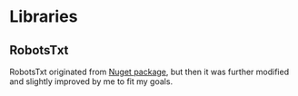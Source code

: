 # Libraries

## RobotsTxt

RobotsTxt originated from [Nuget package](https://www.nuget.org/packages/RobotsTxt), but then it was further modified and slightly improved by me to fit my goals.